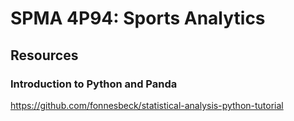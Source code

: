 # SPMA 4P94: Sports Analytics

## Resources

### Introduction to Python and Panda

https://github.com/fonnesbeck/statistical-analysis-python-tutorial



